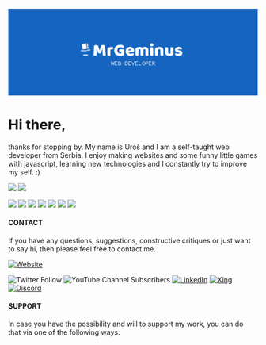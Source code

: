 ![MrGeminus Banner](https://github.com/MrGeminus/MrGeminus/blob/main/MrGeminusGitHubBanner.svg)
# Hi there,


thanks for stopping by. My name is Uroš and I am a self-taught web developer from Serbia. I enjoy making websites and some funny little games with javascript,
learning new technologies and I constantly try to improve my self. :)

<img height="175px" src="https://github-readme-stats.vercel.app/api?username=mrgeminus&show_icons=true&theme=tokyonight&include_all_commits=true&count_private=true&border_radius=0&hide_border=true"/> <img height="175px" src="https://github-readme-stats.vercel.app/api/top-langs/?username=mrgeminus&layout=compact&langs_count=9&border_radius=0&hide_border=true&theme=tokyonight&card_width=300"/>

<img width="50px" src='https://cdn.jsdelivr.net/gh/devicons/devicon/icons/html5/html5-plain-wordmark.svg'>
<img width="50px" src='https://cdn.jsdelivr.net/gh/devicons/devicon/icons/css3/css3-plain-wordmark.svg'>
<img width="50px" src='https://cdn.jsdelivr.net/gh/devicons/devicon/icons/tailwindcss/tailwindcss-original-wordmark.svg'>
<img width="50px" src='https://cdn.jsdelivr.net/gh/devicons/devicon/icons/javascript/javascript-original.svg'>
<img width="50px" src='https://cdn.jsdelivr.net/gh/devicons/devicon/icons/typescript/typescript-original.svg'>
<img width="50px" src='https://cdn.jsdelivr.net/gh/devicons/devicon/icons/vuejs/vuejs-original.svg'>
<img width="50px" src='https://cdn.jsdelivr.net/gh/devicons/devicon/icons/php/php-original.svg'>

#### CONTACT

If you have any questions, suggestions, constructive critiques or just want to say hi, then please feel free to contact me.

[![Website](https://img.shields.io/website?label=mrgeminus.com&style=for-the-badge&url=https%3A%2F%2Fcodestackr.com)](https://mrgeminus.com)

![Twitter Follow](https://img.shields.io/twitter/follow/MrGeminus?color=%231565C0&label=%40MrGeminus&logo=twitter&logoColor=white&style=for-the-badge)
![YouTube Channel Subscribers](https://img.shields.io/youtube/channel/subscribers/UC4QYa0Pb5OCidee70BWbtAA?color=1565C0&label=MrGeminus&logo=youtube&style=for-the-badge)
[![LinkedIn](https://img.shields.io/badge/-LinkedIn-%231565C0?style=for-the-badge&logo=linkedin&logoColor=white)](https://www.linkedin.com/in/mrgeminus/)
[![Xing](https://img.shields.io/badge/-Xing-%231565C0?style=for-the-badge&logo=xing&logoColor=white)](https://www.xing.com/profile/Uros_Tomic3/cv)
[![Discord](https://img.shields.io/badge/-Discord-%231565C0?style=for-the-badge&logo=discord&logoColor=white)]()


#### SUPPORT

In case you have the possibility and will to support my work, you can do that via one of the following ways:
